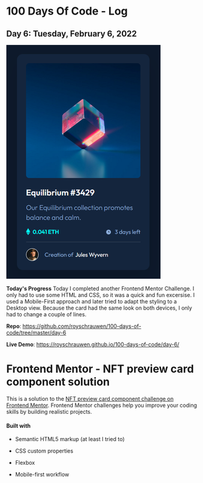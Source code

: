 
# 100 Days Of Code - Log

  

## Day 6: Tuesday, February 6, 2022

![enter image description here](https://github.com/royschrauwen/100-days-of-code/blob/master/day-6/screenshot-day6.png?raw=true)

**Today's Progress**
Today I completed another Frontend Mentor Challenge. I only had to use some HTML and CSS, so it was a quick and fun excersise. I used a Mobile-First approach and later tried to adapt the styling to a Desktop view. Because the card had the same look on both devices, I only had to change a couple of lines.

**Repo**: https://github.com/royschrauwen/100-days-of-code/tree/master/day-6

  

**Live Demo**: https://royschrauwen.github.io/100-days-of-code/day-6/

  

# Frontend Mentor - NFT preview card component solution

This is a solution to the [NFT preview card component challenge on Frontend Mentor](https://www.frontendmentor.io/challenges/nft-preview-card-component-SbdUL_w0U). Frontend Mentor challenges help you improve your coding skills by building realistic projects. 
 
#### Built with

  
- Semantic HTML5 markup (at least I tried to)

- CSS custom properties

- Flexbox

- Mobile-first workflow